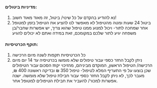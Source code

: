 #### מדיניות ביטולים:
1. נא להודיע בהקדם על כל שינוי/ ביטול, זה מאוד מאוד חשוב!
2. ביטול 24 שעות ומטה מהטיפול לא מאפשר לנו להציע את הטיפול בזמן למטופל אחר שמחכה לתור- ויכול למנוע ממנו טיפול שהוא צריך, יש אפשרות שחבר/בן משפחה יגיע לתור שלכם במקומכם, זאת במידה ואתם לא יכולים להגיע
 
#### תוקף הכרטיסיות:
1. כל הכרטיסיות תקפות לשנה מיום הרכישה
2. ניתן לקבל החזר כספי עבור טיפולים שלא מומשו בכרטיסיה עד 14 יום מיום הרכישה/ הטיפול הראשון, המוקדם מביניהם, מהזיכוי יקוזז הסכום עבור הטיפולים שכן בוצעו על פי התעריף המלא לטיפול-  טיפול 350 ₪ ובדיקה ראשונה 400 ₪, מעבר לכך, לא ניתן לקבל החזר כספי עבור חבילת טיפול שלא מומשה. ישנה אפשרות למכור/ להעביר את חבילת הטיפולים למטופל אחר.
